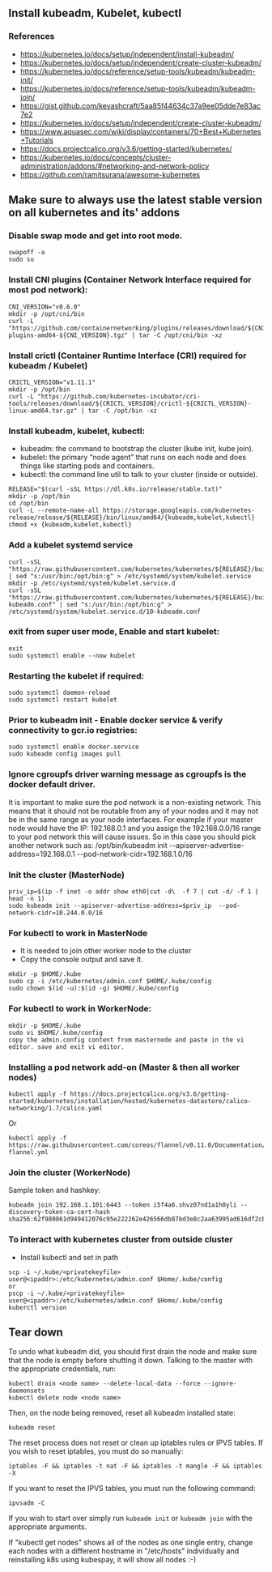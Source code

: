 
## Install kubeadm, Kubelet, kubectl

### References
 - https://kubernetes.io/docs/setup/independent/install-kubeadm/
 - https://kubernetes.io/docs/setup/independent/create-cluster-kubeadm/
 - https://kubernetes.io/docs/reference/setup-tools/kubeadm/kubeadm-init/
 - https://kubernetes.io/docs/reference/setup-tools/kubeadm/kubeadm-join/
 - https://gist.github.com/kevashcraft/5aa85f44634c37a9ee05dde7e83ac7e2
 - https://kubernetes.io/docs/setup/independent/create-cluster-kubeadm/
 - https://www.aquasec.com/wiki/display/containers/70+Best+Kubernetes+Tutorials
 - https://docs.projectcalico.org/v3.6/getting-started/kubernetes/
 - https://kubernetes.io/docs/concepts/cluster-administration/addons/#networking-and-network-policy
 - https://github.com/ramitsurana/awesome-kubernetes

## Make sure to always use the latest stable version on all kubernetes and its' addons


### Disable swap mode and get into root mode.
```
swapoff -a
sudo su
```

### Install CNI plugins (Container Network Interface required for most pod network):
```
CNI_VERSION="v0.6.0"
mkdir -p /opt/cni/bin
curl -L "https://github.com/containernetworking/plugins/releases/download/${CNI_VERSION}/cni-plugins-amd64-${CNI_VERSION}.tgz" | tar -C /opt/cni/bin -xz
```

### Install crictl (Container Runtime Interface (CRI) required for kubeadm / Kubelet)
```
CRICTL_VERSION="v1.11.1"
mkdir -p /opt/bin
curl -L "https://github.com/kubernetes-incubator/cri-tools/releases/download/${CRICTL_VERSION}/crictl-${CRICTL_VERSION}-linux-amd64.tar.gz" | tar -C /opt/bin -xz
```

### Install kubeadm, kubelet, kubectl:
 - kubeadm: the command to bootstrap the cluster (kube init, kube join).
 - kubelet: the primary “node agent” that runs on each node and does things like starting pods and containers.
 - kubectl: the command line util to talk to your cluster (inside or outside).

```
RELEASE="$(curl -sSL https://dl.k8s.io/release/stable.txt)"
mkdir -p /opt/bin
cd /opt/bin
curl -L --remote-name-all https://storage.googleapis.com/kubernetes-release/release/${RELEASE}/bin/linux/amd64/{kubeadm,kubelet,kubectl}
chmod +x {kubeadm,kubelet,kubectl}
```

### Add a kubelet systemd service
```
curl -sSL "https://raw.githubusercontent.com/kubernetes/kubernetes/${RELEASE}/build/debs/kubelet.service" | sed "s:/usr/bin:/opt/bin:g" > /etc/systemd/system/kubelet.service
mkdir -p /etc/systemd/system/kubelet.service.d
curl -sSL "https://raw.githubusercontent.com/kubernetes/kubernetes/${RELEASE}/build/debs/10-kubeadm.conf" | sed "s:/usr/bin:/opt/bin:g" > /etc/systemd/system/kubelet.service.d/10-kubeadm.conf
```

### exit from super user mode, Enable and start kubelet: 
```
exit
sudo systemctl enable --now kubelet
```

### Restarting the kubelet if required:
```
sudo systemctl daemon-reload
sudo systemctl restart kubelet
```

### Prior to kubeadm init - Enable docker service & verify connectivity to gcr.io registries:
```
sudo systemctl enable docker.service
sudo kubeadm config images pull
```

### Ignore cgroupfs driver warning message as cgroupfs is the docker default driver.
It is important to make sure the pod network is a non-existing network. This means that it should not be routable from any of your nodes and it may not be in the same range as your node interfaces. For example if your master node would have the IP: 192.168.0.1 and you assign the 192.168.0.0/16 range to your pod network this will cause issues. So in this case you should pick another network such as: /opt/bin/kubeadm init --apiserver-advertise-address=192.168.0.1 --pod-network-cidr=192.168.1.0/16

### Init the cluster (MasterNode)
```
priv_ip=$(ip -f inet -o addr show eth0|cut -d\  -f 7 | cut -d/ -f 1 | head -n 1)
sudo kubeadm init --apiserver-advertise-address=$priv_ip  --pod-network-cidr=10.244.0.0/16
```

### For kubectl to work in MasterNode
 - It is needed to join other worker node to the cluster
 - Copy the console output and save it.
```shell
mkdir -p $HOME/.kube
sudo cp -i /etc/kubernetes/admin.conf $HOME/.kube/config
sudo chown $(id -u):$(id -g) $HOME/.kube/config
```

### For kubectl to work in WorkerNode:
```shell
mkdir -p $HOME/.kube
sudo vi $HOME/.kube/config
copy the admin.config content from masternode and paste in the vi editor. save and exit vi editor.
```

### Installing a pod network add-on (Master & then all worker nodes)
```
kubectl apply -f https://docs.projectcalico.org/v3.6/getting-started/kubernetes/installation/hosted/kubernetes-datastore/calico-networking/1.7/calico.yaml
```
Or
```
kubectl apply -f https://raw.githubusercontent.com/coreos/flannel/v0.11.0/Documentation/kube-flannel.yml
```

### Join the cluster (WorkerNode)
Sample token and hashkey:
```
kubeadm join 192.168.1.101:6443 --token i5f4a6.shvz07nd1a1h0yli --discovery-token-ca-cert-hash sha256:62f980861d949412076c95e222262e426566db87bd3e8c2aa63995ad616df2cb
```

### To interact with kubernetes cluster from outside cluster
 - Install kubectl and set in path
```shell
scp -i ~/.kube/<privatekeyfile> user@<ipaddr>:/etc/kubernetes/admin.conf $Home/.kube/config
or
pscp -i ~/.kube/<privatekeyfile> user@<ipaddr>:/etc/kubernetes/admin.conf $Home/.kube/config
kuberctl version
```

## Tear down
To undo what kubeadm did, you should first drain the node and make sure that the node is empty before shutting it down.
Talking to the master with the appropriate credentials, run:
```
kubectl drain <node name> --delete-local-data --force --ignore-daemonsets
kubectl delete node <node name>
```

Then, on the node being removed, reset all kubeadm installed state:
```
kubeadm reset
```

The reset process does not reset or clean up iptables rules or IPVS tables. If you wish to reset iptables, you must do so manually:
```
iptables -F && iptables -t nat -F && iptables -t mangle -F && iptables -X
```

If you want to reset the IPVS tables, you must run the following command:
```
ipvsadm -C
```
If you wish to start over simply run ```kubeadm init``` or ```kubeadm join``` with the appropriate arguments.

If "kubectl get nodes" shows all of the nodes as one single entry, change each nodes with a different hostname in "/etc/hosts" individually and reinstalling k8s using kubespay, it will show all nodes :-)
